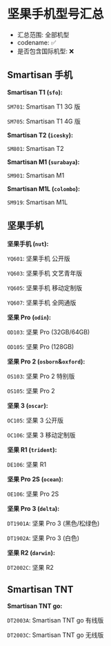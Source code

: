 # 坚果手机型号汇总

- 汇总范围: 全部机型
- codename: ✅
- 是否包含国际机型: ❌

## Smartisan 手机

**Smartisan T1 (`sfo`):**

`SM701`: Smartisan T1 3G 版

`SM705`: Smartisan T1 4G 版

**Smartisan T2 (`icesky`):**

`SM801`: Smartisan T2

**Smartisan M1 (`surabaya`):**

`SM901`: Smartisan M1

**Smartisan M1L (`colombo`):**

`SM919`: Smartisan M1L

## 坚果手机

**坚果手机 (`nut`):**

`YQ601`: 坚果手机 公开版

`YQ603`: 坚果手机 文艺青年版

`YQ605`: 坚果手机 移动定制版

`YQ607`: 坚果手机 全网通版

**坚果 Pro (`odin`):**

`OD103`: 坚果 Pro (32GB/64GB)

`OD105`: 坚果 Pro (128GB)

**坚果 Pro 2 (`osborn`&`oxford`):**

`OS103`: 坚果 Pro 2 特别版

`OS105`: 坚果 Pro 2

**坚果 3 (`oscar`):**

`OC105`: 坚果 3 公开版

`OC106`: 坚果 3 移动定制版

**坚果 R1 (`trident`):**

`DE106`: 坚果 R1

**坚果 Pro 2S (`ocean`):**

`OE106`: 坚果 Pro 2S

**坚果 Pro 3 (`delta`):**

`DT1901A`: 坚果 Pro 3 (黑色/松绿色)

`DT1902A`: 坚果 Pro 3 (白色)

**坚果 R2 (`darwin`):**

`DT2002C`: 坚果 R2

## Smartisan TNT

**Smartisan TNT go:**

`DT2003A`: Smartisan TNT go 有线版

`DT2003C`: Smartisan TNT go 无线版
